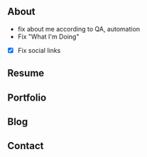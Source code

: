 

## About
- fix about me according to QA, automation
- Fix "What I'm Doing"
- [x] Fix social links
## Resume

## Portfolio

## Blog

## Contact